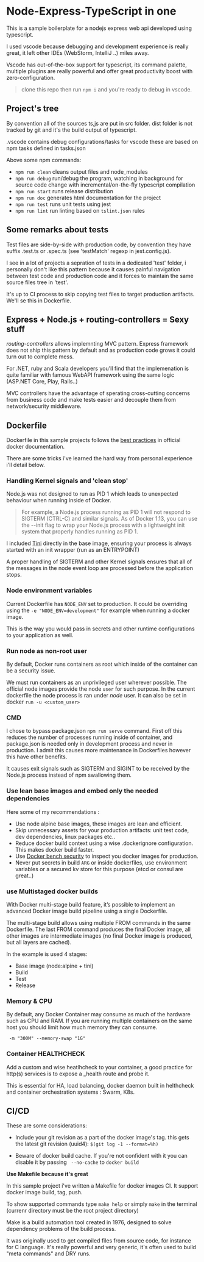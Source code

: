 # Node-Express-TypeScript in one

This is a sample boilerplate for a nodejs express web api developed using typescript.

I used vscode because debugging and development experience is really great, it left other IDEs (WebStorm, IntelliJ ..) miles away. 

Vscode has out-of-the-box support for typescript, its command palette, multiple plugins are really powerful and offer great productivity boost with zero-configuration.

> clone this repo then run `npm i` and you're ready to debug in vscode.

## Project's tree

By convention all of the sources ts,js are put in src folder. dist folder is not tracked by git and it's the build output of typescript.

.vscode contains debug configurations/tasks for vscode these are based on npm tasks defined in tasks.json

Above some npm commands:

- `npm run clean` cleans output files and node_modules
- `npm run debug` run/debug the program, watching in background for source code change with incremental/on-the-fly typescript compilation
- `npm run start` runs release distribution
- `npm run doc` generates html documentation for the project
- `npm run test` runs unit tests using jest
- `npm run lint` run linting based on `tslint.json` rules

## Some remarks about tests 

Test files are side-by-side with production code, by convention they have suffix .test.ts or .spec.ts (see 'testMatch' regexp in jest.config.js). 

I see in a lot of projects a sepration of tests in a dedicated 'test' folder, i personally don't like this pattern because it causes painful navigation between test code and production code and it forces to maintain the same source files tree in 'test'.

It's up to CI process to skip copying test files to target production artifacts. We'll se this in Dockerfile.

## Express + Node.js + routing-controllers = Sexy stuff

_routing-controllers_ allows implemnting MVC pattern. Express framework does not ship this pattern by default and as production code grows it could turn out to complete mess.

For .NET, ruby and Scala developers you'll find that the implemenation is quite familiar with famous WebAPI framework using the same logic (ASP.NET Core, Play, Rails..)

MVC controllers have the advantage of sperating cross-cutting concerns from business code and make tests easier and decouple them from network/security middleware.


## Dockerfile

Dockerfile in this sample projects follows the [best practices](https://docs.docker.com/develop/develop-images/dockerfile_best-practices/) in official docker documentation.

There are some tricks i've learned the hard way from personal experience i'll detail below.

### Handling Kernel signals and 'clean stop'

Node.js was not designed to run as PID 1 which leads to unexpected behaviour when running inside of Docker. 

> For example, a Node.js process running as PID 1 will not respond to SIGTERM (CTRL-C) and similar signals. As of Docker 1.13, you can use the --init flag to wrap your Node.js process with a lightweight init system that properly handles running as PID 1.

I included [Tini](https://github.com/krallin/tini#using-tini) directly in the base image, ensuring your process is always started with an init wrapper (run as an ENTRYPOINT)

A proper handling of SIGTERM and other Kernel signals ensures that all of the messages in the node event loop are processed before the application stops.

### Node environment variables

Current Dockerfile has `NODE_ENV` set to production. It could be overriding using the `-e "NODE_ENV=development"`
for example when running a docker image.

This is the way you would pass in secrets and other runtime configurations to your application as well.

### Run node as non-root user

By default, Docker runs containers as root which inside of the container can be a security issue. 

We must run containers as an unprivileged user wherever possible. The official node images provide the node `user` for such purpose. In the current dockerfile the node process is ran under _node_ user. It can also be set in docker `run -u <custom_user>`

### CMD

I chose to bypass package.json `npm run serve` command. First off this reduces the number of processes running inside of container, and package.json is needed only in development process and never in production. I admit this causes more maintenance in Dockerfiles however this have other benefits.

It causes exit signals such as SIGTERM and SIGINT to be received by the Node.js process instead of npm swallowing them.


### Use lean base images and embed only the needed dependencies

Here some of my recommendations :

- Use node alpine base images, these images are lean and efficient. 
- Skip unnecessary assets for your production artifacts:
unit test code, dev dependencies, linux packages etc..
- Reduce docker build context using a wise .dockerignore configuration. This makes docker build faster.
- Use [Docker bench security](https://github.com/docker/docker-bench-security) to inspect you docker images for production.
- Never put secrets in build `ARG` or inside dockerfiles, use environment variables or a secured kv store for this purpose (etcd or consul are great..)


### use Multistaged docker builds

With Docker multi-stage build feature, it’s possible to implement an advanced Docker image build pipeline using a single Dockerfile.

The multi-stage build allows using multiple FROM commands in the same Dockerfile. The last FROM command produces the final Docker image, all other images are intermediate images (no final Docker image is produced, but all layers are cached).

In the example is used 4 stages:
- Base image (node:alpine + tini)
- Build
- Test
- Release


### Memory & CPU


By default, any Docker Container may consume as much of the hardware such as CPU and RAM. If you are running multiple containers on the same host you should limit how much memory they can consume.

``` console
 -m "300M" --memory-swap "1G" 
```

### Container HEALTHCHECK

Add a custom and wise heatlhcheck to your container, a good practice for http(s) services is to expose a _health route and probe it. 

This is essential for HA, load balancing, docker daemon built in helthcheck and container orchestration systems : Swarm, K8s.


## CI/CD

These are some considerations:

- Include your git revision as a part of the docker image's tag. this gets the latest git revision (uuid4):
 `$(git log -1 --format=%h)`

 - Beware of docker build cache. If you're not confident with it you can disable it by passing ` --no-cache` to `docker build`

**Use Makefile because it's great**

 In this sample project i've written a Makefile for docker images CI. It support docker image build, tag, push.

 To show supported commands type `make help` or simply `make` in the terminal (currenr directory must be the root project directory)

Make is a build automation tool created in 1976, designed to solve dependency problems of the build process.

It was originally used to get compiled files from source code, for instance for C language. It's really powerful and very generic, it's often used to build "meta commands" and DRY runs.

